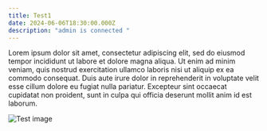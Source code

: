 ```yaml
---
title: Test1
date: 2024-06-06T18:30:00.000Z
description: "admin is connected "
---
```

Lorem ipsum dolor sit amet, consectetur adipiscing elit, sed do eiusmod tempor incididunt ut labore et dolore magna aliqua. Ut enim ad minim veniam, quis nostrud exercitation ullamco laboris nisi ut aliquip ex ea commodo consequat. Duis aute irure dolor in reprehenderit in voluptate velit esse cillum dolore eu fugiat nulla pariatur. Excepteur sint occaecat cupidatat non proident, sunt in culpa qui officia deserunt mollit anim id est laborum.

![Test image](https://images.genius.com/8dc46c831d67172c02afe05d921747dd.1000x1000x1.png "Image")
